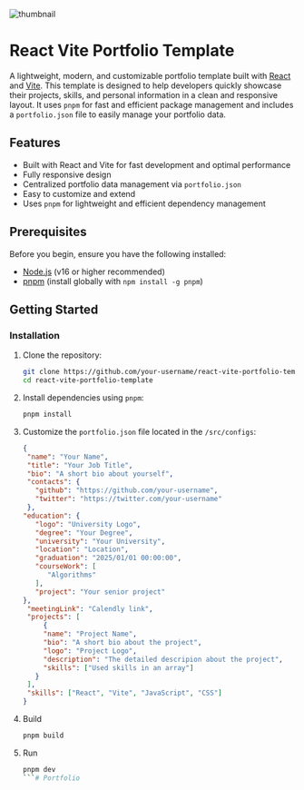 ![thumbnail](https://awesomescreenshot.s3.amazonaws.com/image/6171274/53100357-9a5237efdc5e8fc11fee8bcff878d9d4.png?X-Amz-Algorithm=AWS4-HMAC-SHA256&X-Amz-Credential=AKIAJSCJQ2NM3XLFPVKA%2F20250224%2Fus-east-1%2Fs3%2Faws4_request&X-Amz-Date=20250224T140733Z&X-Amz-Expires=28800&X-Amz-SignedHeaders=host&X-Amz-Signature=5985566598d0627063790b385ac7667effeccc5eb90158c077024962d06597c9)

# React Vite Portfolio Template

A lightweight, modern, and customizable portfolio template built with [React](https://reactjs.org/) and [Vite](https://vitejs.dev/). This template is designed to help developers quickly showcase their projects, skills, and personal information in a clean and responsive layout. It uses `pnpm` for fast and efficient package management and includes a `portfolio.json` file to easily manage your portfolio data.

## Features
- Built with React and Vite for fast development and optimal performance
- Fully responsive design
- Centralized portfolio data management via `portfolio.json`
- Easy to customize and extend
- Uses `pnpm` for lightweight and efficient dependency management

## Prerequisites
Before you begin, ensure you have the following installed:
- [Node.js](https://nodejs.org/) (v16 or higher recommended)
- [pnpm](https://pnpm.io/) (install globally with `npm install -g pnpm`)

## Getting Started

### Installation
1. Clone the repository:
   ```bash
   git clone https://github.com/your-username/react-vite-portfolio-template.git
   cd react-vite-portfolio-template
   ```
2. Install dependencies using `pnpm`:
   ```bash
   pnpm install
   ```
3. Customize the `portfolio.json` file located in the `/src/configs`:
   ```json
   {
    "name": "Your Name",
    "title": "Your Job Title",
    "bio": "A short bio about yourself",
    "contacts": {
      "github": "https://github.com/your-username",
      "twitter": "https://twitter.com/your-username"
    },
   "education": {
      "logo": "University Logo",
      "degree": "Your Degree",
      "university": "Your University",
      "location": "Location",
      "graduation": "2025/01/01 00:00:00",
      "courseWork": [
         "Algorithms"
      ],
      "project": "Your senior project"
   },
    "meetingLink": "Calendly link",
    "projects": [
        {
        "name": "Project Name",
        "bio": "A short bio about the project",
        "logo": "Project Logo",
        "description": "The detailed descripion about the project",
        "skills": ["Used skills in an array"]
      }
    ],
    "skills": ["React", "Vite", "JavaScript", "CSS"]
   }
   ```
4. Build
   ```bash
   pnpm build
   ```
5. Run
   ```bash
   pnpm dev
   ```#   P o r t f o l i o  
 